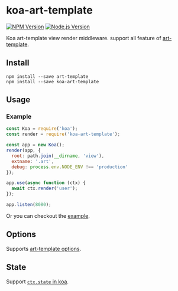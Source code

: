 # koa-art-template

[![NPM Version](https://img.shields.io/npm/v/koa-art-template.svg)](https://npmjs.org/package/koa-art-template)
[![Node.js Version](https://img.shields.io/node/v/koa-art-template.svg)](http://nodejs.org/download/)

Koa art-template view render middleware. support all feature of [art-template](https://github.com/aui/art-template).

## Install

```shell
npm install --save art-template
npm install --save koa-art-template
```

## Usage

### Example

```js
const Koa = require('koa');
const render = require('koa-art-template');

const app = new Koa();
render(app, {
  root: path.join(__dirname, 'view'),
  extname: '.art',
  debug: process.env.NODE_ENV !== 'production'
});

app.use(async function (ctx) {
  await ctx.render('user');
});

app.listen(8080);
```

Or you can checkout the [example](https://github.com/aui/koa-art-template/tree/master/example).

## Options

Supports [art-template options](https://github.com/aui/art-template#Options).

## State

Support [`ctx.state` in koa](https://github.com/koajs/koa/blob/master/docs/api/context.md#ctxstate).